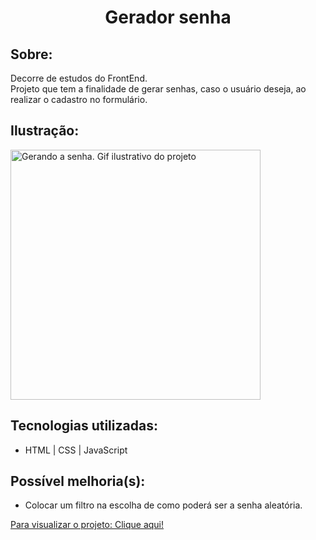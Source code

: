 <h1 align="center"> Gerador senha</h1>

## Sobre:
Decorre de estudos do FrontEnd. <br />
Projeto que tem a finalidade de gerar senhas, caso o usuário deseja, ao realizar o cadastro no formulário.

## Ilustração:
 <img alt="Gerando a senha. Gif ilustrativo do projeto" src="" width="400px">

## Tecnologias utilizadas:
- HTML | CSS | JavaScript

## Possível melhoria(s):
* Colocar um filtro na escolha de como poderá ser a senha aleatória.

[Para visualizar o projeto: Clique aqui!]()
